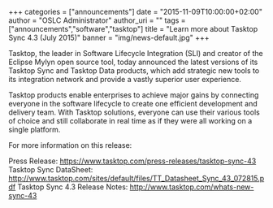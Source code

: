 +++
categories = ["announcements"]
date = "2015-11-09T10:00:00+02:00"
author = "OSLC Administrator"
author_uri = ""
tags = ["announcements","software","tasktop"]
title = "Learn more about Tasktop Sync 4.3 (July 2015)"
banner = "img/news-default.jpg"
+++

Tasktop, the leader in Software Lifecycle Integration (SLI) and creator of the Eclipse Mylyn open source tool, today announced the latest versions of its Tasktop Sync and Tasktop Data products, which add strategic new tools to its integration network and provide a vastly superior user experience.

Tasktop products enable enterprises to achieve major gains by connecting everyone in the software lifecycle to create one efficient development and delivery team. With Tasktop solutions, everyone can use their various tools of choice and still collaborate in real time as if they were all working on a single platform.

For more information on this release: 

Press Release: https://www.tasktop.com/press-releases/tasktop-sync-43
Tasktop Sync DataSheet: http://www.tasktop.com/sites/default/files/TT_Datasheet_Sync_43_072815.pdf
Tasktop Sync 4.3 Release Notes: http://www.tasktop.com/whats-new-sync-43